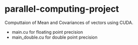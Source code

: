 # parallel-computing-project

Computtaion of Mean and Covariances of vectors using CUDA.

- main.cu for floating point precision
- main_double.cu for double point precision
